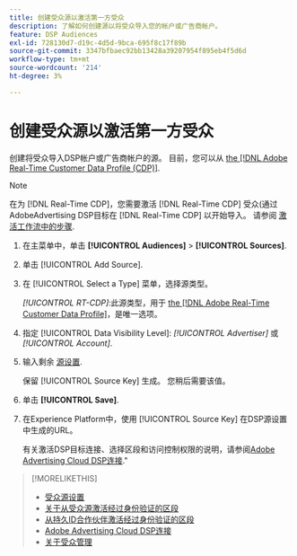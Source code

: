 ```yaml
---
title: 创建受众源以激活第一方受众
description: 了解如何创建源以将受众导入您的帐户或广告商帐户。
feature: DSP Audiences
exl-id: 728130d7-d19c-4d5d-9bca-695f8c17f89b
source-git-commit: 3347bfbaec92bb13428a39207954f895eb4f5d6d
workflow-type: tm+mt
source-wordcount: '214'
ht-degree: 3%

---
```


# 创建受众源以激活第一方受众

<!-- Will this remain for admin users/Adobe Account Team users only? -->

创建将受众导入DSP帐户或广告商帐户的源。 目前，您可以从 [the [!DNL Adobe Real-Time Customer Data Profile (CDP)]](https://experienceleague.adobe.com/docs/experience-platform/rtcdp/overview.html?lang=zh-Hans).

>[!NOTE]
>
>在为 [!DNL Real-Time CDP]，您需要激活 [!DNL Real-Time CDP] 受众(通过AdobeAdvertising DSP目标在 [!DNL Real-Time CDP] 以开始导入。 请参阅 [激活工作流中的步骤](source-about.md#workflow-sources).

1. 在主菜单中，单击 **[!UICONTROL Audiences]** > **[!UICONTROL Sources]**.

1. 单击 [!UICONTROL Add Source].

1. 在 [!UICONTROL Select a Type] 菜单，选择源类型。

   *[!UICONTROL RT-CDP]*:此源类型，用于 [the [!DNL Adobe Real-Time Customer Data Profile]](source-about.md)，是唯一选项。

1. 指定 [!UICONTROL Data Visibility Level]: *[!UICONTROL Advertiser]* 或 *[!UICONTROL Account]*.

1. 输入剩余 [源设置](source-settings.md).

   保留 [!UICONTROL Source Key] 生成。 您稍后需要该值。

1. 单击 **[!UICONTROL Save]**.

1. 在Experience Platform中，使用 [!UICONTROL Source Key] 在DSP源设置中生成的URL。

   有关激活DSP目标连接、选择区段和访问控制权限的说明，请参阅[Adobe Advertising Cloud DSP连接](https://experienceleague.adobe.com/docs/experience-platform/destinations/catalog/advertising/adobe-advertising-cloud-connection.html).&quot;

>[!MORELIKETHIS]
>
>* [受众源设置](source-settings.md)
>* [关于从受众源激活经过身份验证的区段](source-about.md)
>* [从持久ID合作伙伴激活经过身份验证的区段](source-durable-id.md)<!-- title?-->
>* [Adobe Advertising Cloud DSP连接](https://experienceleague.adobe.com/docs/experience-platform/destinations/catalog/advertising/adobe-advertising-cloud-connection.html)
>* [关于受众管理](/help/dsp/audiences/audience-about.md)

